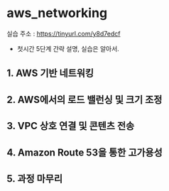 # aws_networking

실습 주소 : https://tinyurl.com/y8d7edcf

- 첫시간
5단계 간략 설명, 실습은 알아서.

## 1. AWS 기반 네트워킹

## 2. AWS에서의 로드 밸런싱 및 크기 조정

## 3. VPC 상호 연결 및 콘텐츠 전송

## 4. Amazon Route 53을 통한 고가용성

## 5. 과정 마무리